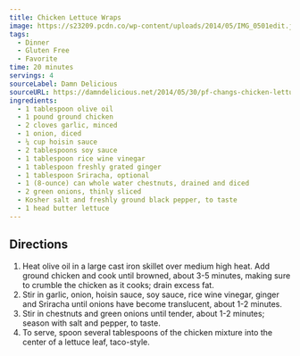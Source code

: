 ```yaml
---
title: Chicken Lettuce Wraps
image: https://s23209.pcdn.co/wp-content/uploads/2014/05/IMG_0501edit.jpg
tags:
  - Dinner
  - Gluten Free
  - Favorite
time: 20 minutes
servings: 4
sourceLabel: Damn Delicious
sourceURL: https://damndelicious.net/2014/05/30/pf-changs-chicken-lettuce-wraps/
ingredients:
  - 1 tablespoon olive oil
  - 1 pound ground chicken
  - 2 cloves garlic, minced
  - 1 onion, diced
  - ¼ cup hoisin sauce
  - 2 tablespoons soy sauce
  - 1 tablespoon rice wine vinegar
  - 1 tablespoon freshly grated ginger
  - 1 tablespoon Sriracha, optional
  - 1 (8-ounce) can whole water chestnuts, drained and diced
  - 2 green onions, thinly sliced
  - Kosher salt and freshly ground black pepper, to taste
  - 1 head butter lettuce
---
```

## Directions

1. Heat olive oil in a [](https://amzn.to/3UqkJfr)large cast iron skillet over medium high heat. Add ground chicken and cook until browned, about 3-5 minutes, making sure to crumble the chicken as it cooks; drain excess fat.
2. Stir in garlic, onion, hoisin sauce, soy sauce, rice wine vinegar, ginger and Sriracha until onions have become translucent, about 1-2 minutes.
3. Stir in chestnuts and green onions until tender, about 1-2 minutes; season with salt and pepper, to taste.
4. To serve, spoon several tablespoons of the chicken mixture into the center of a lettuce leaf, taco-style.